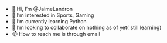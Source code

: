 - 👋 Hi, I’m @JaimeLandron
- 👀 I’m interested in Sports, Gaming 
- 🌱 I’m currently learning Python 
- 💞️ I’m looking to collaborate on nothing as of yet( still learning)
- 📫 How to reach me is through email

<!---
JaimeLandron/JaimeLandron is a ✨ special ✨ repository because its `README.md` (this file) appears on your GitHub profile.
You can click the Preview link to take a look at your changes.
--->
